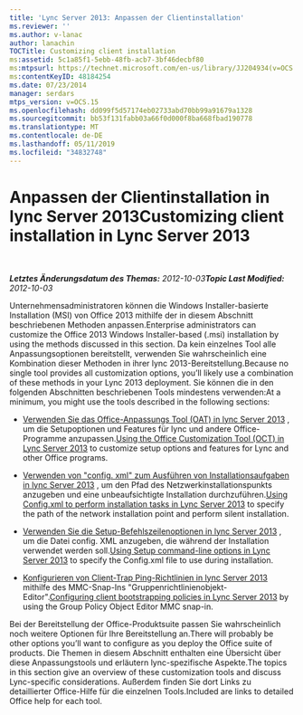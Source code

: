 ```yaml
---
title: 'Lync Server 2013: Anpassen der Clientinstallation'
ms.reviewer: ''
ms.author: v-lanac
author: lanachin
TOCTitle: Customizing client installation
ms:assetid: 5c1a85f1-5ebb-48fb-acb7-3bf46decbf80
ms:mtpsurl: https://technet.microsoft.com/en-us/library/JJ204934(v=OCS.15)
ms:contentKeyID: 48184254
ms.date: 07/23/2014
manager: serdars
mtps_version: v=OCS.15
ms.openlocfilehash: dd099f5d57174eb02733abd70bb99a91679a1328
ms.sourcegitcommit: bb53f131fabb03a66f0d000f8ba668fbad190778
ms.translationtype: MT
ms.contentlocale: de-DE
ms.lasthandoff: 05/11/2019
ms.locfileid: "34832748"
---
```

<div data-xmlns="http://www.w3.org/1999/xhtml">

<div class="topic" data-xmlns="http://www.w3.org/1999/xhtml" data-msxsl="urn:schemas-microsoft-com:xslt" data-cs="http://msdn.microsoft.com/en-us/">

<div data-asp="http://msdn2.microsoft.com/asp">

# <a name="customizing-client-installation-in-lync-server-2013"></a><span data-ttu-id="310ae-102">Anpassen der Clientinstallation in lync Server 2013</span><span class="sxs-lookup"><span data-stu-id="310ae-102">Customizing client installation in Lync Server 2013</span></span>

</div>

<div id="mainSection">

<div id="mainBody">

<span> </span>

<span data-ttu-id="310ae-103">_**Letztes Änderungsdatum des Themas:** 2012-10-03_</span><span class="sxs-lookup"><span data-stu-id="310ae-103">_**Topic Last Modified:** 2012-10-03_</span></span>

<span data-ttu-id="310ae-104">Unternehmensadministratoren können die Windows Installer-basierte Installation (MSI) von Office 2013 mithilfe der in diesem Abschnitt beschriebenen Methoden anpassen.</span><span class="sxs-lookup"><span data-stu-id="310ae-104">Enterprise administrators can customize the Office 2013 Windows Installer-based (.msi) installation by using the methods discussed in this section.</span></span> <span data-ttu-id="310ae-105">Da kein einzelnes Tool alle Anpassungsoptionen bereitstellt, verwenden Sie wahrscheinlich eine Kombination dieser Methoden in ihrer lync 2013-Bereitstellung.</span><span class="sxs-lookup"><span data-stu-id="310ae-105">Because no single tool provides all customization options, you’ll likely use a combination of these methods in your Lync 2013 deployment.</span></span> <span data-ttu-id="310ae-106">Sie können die in den folgenden Abschnitten beschriebenen Tools mindestens verwenden:</span><span class="sxs-lookup"><span data-stu-id="310ae-106">At a minimum, you might use the tools described in the following sections:</span></span>

  - <span data-ttu-id="310ae-107">[Verwenden Sie das Office-Anpassungs Tool (OAT) in lync Server 2013](lync-server-2013-using-the-office-customization-tool-oct.md) , um die Setupoptionen und Features für lync und andere Office-Programme anzupassen.</span><span class="sxs-lookup"><span data-stu-id="310ae-107">[Using the Office Customization Tool (OCT) in Lync Server 2013](lync-server-2013-using-the-office-customization-tool-oct.md) to customize setup options and features for Lync and other Office programs.</span></span>

  - <span data-ttu-id="310ae-108">[Verwenden von "config. xml" zum Ausführen von Installationsaufgaben in lync Server 2013](lync-server-2013-using-config-xml-to-perform-installation-tasks.md) , um den Pfad des Netzwerkinstallationspunkts anzugeben und eine unbeaufsichtigte Installation durchzuführen.</span><span class="sxs-lookup"><span data-stu-id="310ae-108">[Using Config.xml to perform installation tasks in Lync Server 2013](lync-server-2013-using-config-xml-to-perform-installation-tasks.md) to specify the path of the network installation point and perform silent installation.</span></span>

  - <span data-ttu-id="310ae-109">[Verwenden Sie die Setup-Befehlszeilenoptionen in lync Server 2013](lync-server-2013-using-setup-command-line-options.md) , um die Datei config. XML anzugeben, die während der Installation verwendet werden soll.</span><span class="sxs-lookup"><span data-stu-id="310ae-109">[Using Setup command-line options in Lync Server 2013](lync-server-2013-using-setup-command-line-options.md) to specify the Config.xml file to use during installation.</span></span>

  - <span data-ttu-id="310ae-110">[Konfigurieren von Client-Trap Ping-Richtlinien in lync Server 2013](lync-server-2013-configuring-client-bootstrapping-policies.md) mithilfe des MMC-Snap-Ins "Gruppenrichtlinienobjekt-Editor".</span><span class="sxs-lookup"><span data-stu-id="310ae-110">[Configuring client bootstrapping policies in Lync Server 2013](lync-server-2013-configuring-client-bootstrapping-policies.md) by using the Group Policy Object Editor MMC snap-in.</span></span>

<span data-ttu-id="310ae-111">Bei der Bereitstellung der Office-Produktsuite passen Sie wahrscheinlich noch weitere Optionen für Ihre Bereitstellung an.</span><span class="sxs-lookup"><span data-stu-id="310ae-111">There will probably be other options you’ll want to configure as you deploy the Office suite of products.</span></span> <span data-ttu-id="310ae-112">Die Themen in diesem Abschnitt enthalten eine Übersicht über diese Anpassungstools und erläutern lync-spezifische Aspekte.</span><span class="sxs-lookup"><span data-stu-id="310ae-112">The topics in this section give an overview of these customization tools and discuss Lync-specific considerations.</span></span> <span data-ttu-id="310ae-113">Außerdem finden Sie dort Links zu detaillierter Office-Hilfe für die einzelnen Tools.</span><span class="sxs-lookup"><span data-stu-id="310ae-113">Included are links to detailed Office help for each tool.</span></span>

</div>

<span> </span>

</div>

</div>

</div>

